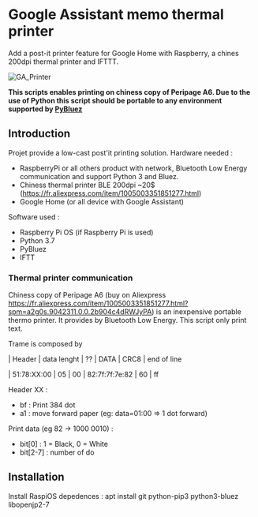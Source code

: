 # Google Assistant memo thermal printer
Add a post-it printer feature for Google Home with Raspberry, a chines 200dpi thermal printer and IFTTT.

![GA_Printer](https://user-images.githubusercontent.com/59627714/142873517-01c6a2e7-8d10-43d4-815c-9df0b648dd9d.png)


**This scripts enables printing on chiness copy of Peripage A6. Due to the use of Python this script should be portable to any environment supported by [PyBluez](https://github.com/pybluez/pybluez)**

## Introduction
Projet provide a low-cast post'it printing solution.
Hardware needed :
 - RaspberryPi or all others product with network, Bluetooth Low Energy communication and support Python 3 and Bluez.
 - Chiness thermal printer BLE 200dpi ~20$ (https://fr.aliexpress.com/item/1005003351851277.html)
 - Google Home (or all device with Google Assistant)

Software used :
 - Raspberry Pi OS (if Raspberry Pi is used)
 - Python 3.7
 - PyBluez
 - IFTT

### Thermal printer communication
Chiness copy of Peripage A6 (buy on Aliexpress https://fr.aliexpress.com/item/1005003351851277.html?spm=a2g0s.9042311.0.0.2b904c4dRWJyPA) is an inexpensive portable thermo printer. It provides by Bluetooth Low Energy. This script only print text.

Trame is composed by

|   Header    | data lenght | ?? |       DATA     | CRC8 | end of line 

| 51:78:XX:00 |     05      | 00 | 82:7f:7f:7e:82 | 60   |     ff     


Header XX :
   - bf : Print 384 dot
   - a1 : move forward paper (eg: data=01:00 => 1 dot forward)

Print data (eg 82 -> 1000 0010) :
  - bit[0] : 1 = Black, 0 = White
  - bit[2-7] : number of do

## Installation

Install RaspiOS depedences :
apt install git python-pip3 python3-bluez libopenjp2-7
